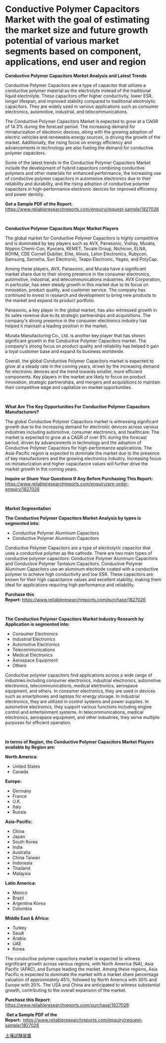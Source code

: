 <p><h1>Conductive Polymer Capacitors Market with the goal of estimating the market size and future growth potential of various market segments based on component, applications, end user and region</h1></p><p><strong>Conductive Polymer Capacitors Market Analysis and Latest Trends</strong></p>
<p><p>Conductive Polymer Capacitors are a type of capacitor that utilizes a conductive polymer material as the electrolyte instead of the traditional liquid electrolyte. These capacitors offer higher conductivity, lower ESR, longer lifespan, and improved stability compared to traditional electrolytic capacitors. They are widely used in various applications such as consumer electronics, automotive, industrial, and telecommunications.</p><p>The Conductive Polymer Capacitors Market is expected to grow at a CAGR of 14.3% during the forecast period. The increasing demand for miniaturization of electronic devices, along with the growing adoption of electric vehicles and renewable energy sources, is driving the growth of the market. Additionally, the rising focus on energy efficiency and advancements in technology are also fueling the demand for conductive polymer capacitors.</p><p>Some of the latest trends in the Conductive Polymer Capacitors Market include the development of hybrid capacitors combining conductive polymers and other materials for enhanced performance, the increasing use of conductive polymer capacitors in automotive electronics due to their reliability and durability, and the rising adoption of conductive polymer capacitors in high-performance electronic devices for improved efficiency and power density.</p></p>
<p><strong>Get a Sample PDF of the Report:&nbsp;</strong> <a href="https://www.reliableresearchreports.com/enquiry/request-sample/1827026">https://www.reliableresearchreports.com/enquiry/request-sample/1827026</a></p>
<p>&nbsp;</p>
<p><strong>Conductive Polymer Capacitors Major Market Players</strong></p>
<p><p>The global market for Conductive Polymer Capacitors is highly competitive and is dominated by key players such as AVX, Panasonic, Vishay, Murata, Nippon Chemi-Con, Kyocera, KEMET, Tecate Group, Nichicon, ELNA, ROHM, CDE Cornell Dubilier, Elite, Illinois, Lelon Electronics, Rubycon, Samsung, Samwha, Sun Electronic, Teapo Electronic, Yageo, and PolyCap.</p><p>Among these players, AVX, Panasonic, and Murata have a significant market share due to their strong presence in the consumer electronics, automotive, industrial, and telecommunications industries. AVX Corporation, in particular, has seen steady growth in this market due to its focus on innovation, product quality, and customer service. The company has continued to invest in research and development to bring new products to the market and expand its product portfolio.</p><p>Panasonic, a key player in the global market, has also witnessed growth in its sales revenue due to its strategic partnerships and acquisitions. The company's strong presence in the consumer electronics industry has helped it maintain a leading position in the market.</p><p>Murata Manufacturing Co., Ltd. is another key player that has shown significant growth in the Conductive Polymer Capacitors market. The company's strong focus on product quality and reliability has helped it gain a loyal customer base and expand its business worldwide.</p><p>Overall, the global Conductive Polymer Capacitors market is expected to grow at a steady rate in the coming years, driven by the increasing demand for electronic devices and the trend towards smaller, more efficient components. Key players in the market are likely to focus on product innovation, strategic partnerships, and mergers and acquisitions to maintain their competitive edge and capitalize on market opportunities.</p></p>
<p>&nbsp;</p>
<p><strong>What Are The Key Opportunities For Conductive Polymer Capacitors Manufacturers?</strong></p>
<p><p>The global Conductive Polymer Capacitors market is witnessing significant growth due to the increasing demand for electronic devices across various industries including automotive, consumer electronics, and healthcare. The market is expected to grow at a CAGR of over 9% during the forecast period, driven by advancements in technology and the adoption of Conductive Polymer Capacitors for high-performance applications. The Asia-Pacific region is expected to dominate the market due to the presence of key manufacturers and the growing electronics industry. Increasing focus on miniaturization and higher capacitance values will further drive the market growth in the coming years.</p></p>
<p><strong>Inquire or Share Your Questions If Any Before Purchasing This Report:</strong> <a href="https://www.reliableresearchreports.com/enquiry/pre-order-enquiry/1827026">https://www.reliableresearchreports.com/enquiry/pre-order-enquiry/1827026</a></p>
<p>&nbsp;</p>
<p><strong>Market Segmentation</strong></p>
<p><strong>The Conductive Polymer Capacitors Market Analysis by types is segmented into:</strong></p>
<p><ul><li>Conductive Polymer Aluminum Capacitors</li><li>Conductive Polymer Aluminum Capacitors</li></ul></p>
<p><p>Conductive Polymer Capacitors are a type of electrolytic capacitor that uses a conductive polymer as the cathode. There are two main types of conductive polymer capacitors: Conductive Polymer Aluminum Capacitors and Conductive Polymer Tantalum Capacitors. Conductive Polymer Aluminum Capacitors use an aluminum electrode coated with a conductive polymer to achieve high conductivity and low ESR. These capacitors are known for their high capacitance values and excellent stability, making them ideal for applications requiring high performance and reliability.</p></p>
<p><strong>Purchase this Report:&nbsp;</strong><a href="https://www.reliableresearchreports.com/purchase/1827026">https://www.reliableresearchreports.com/purchase/1827026</a></p>
<p>&nbsp;</p>
<p><strong>The Conductive Polymer Capacitors Market Industry Research by Application is segmented into:</strong></p>
<p><ul><li>Consumer Electronics</li><li>Industrial Electronics</li><li>Automotive Electronics</li><li>Telecommunications</li><li>Medical Electronics</li><li>Aerospace Equipment</li><li>Others</li></ul></p>
<p><p>Conductive polymer capacitors find applications across a wide range of industries including consumer electronics, industrial electronics, automotive electronics, telecommunications, medical electronics, aerospace equipment, and others. In consumer electronics, they are used in devices such as smartphones and laptops for energy storage. In industrial electronics, they are utilized in control systems and power supplies. In automotive electronics, they support various functions including engine control and entertainment systems. In telecommunications, medical electronics, aerospace equipment, and other industries, they serve multiple purposes for efficient operation.</p></p>
<p>&nbsp;</p>
<p><strong>In terms of Region, the Conductive Polymer Capacitors Market Players available by Region are:</strong></p>
<p>
    <p> <strong> North America: </strong>
        <ul>
            <li>United States</li>
            <li>Canada</li>
        </ul>
        </p> 
    <p> <strong> Europe: </strong>
        <ul>
            <li>Germany</li>
            <li>France</li>
            <li>U.K.</li>
            <li>Italy</li>
            <li>Russia</li>
        </ul>
        </p> 
    <p> <strong> Asia-Pacific: </strong>
        <ul>
            <li>China</li>
            <li>Japan</li>
            <li>South Korea</li>
            <li>India</li>
            <li>Australia</li>
            <li>China Taiwan</li>
            <li>Indonesia</li>
            <li>Thailand</li>
            <li>Malaysia</li>
        </ul>
        </p> 
    <p> <strong> Latin America: </strong>
        <ul>
            <li>Mexico</li>
            <li>Brazil</li>
            <li>Argentina Korea</li>
            <li>Colombia</li>
        </ul>
        </p> 
    <p> <strong> Middle East & Africa: </strong>
        <ul>
            <li>Turkey</li>
            <li>Saudi</li>
            <li>Arabia</li>
            <li>UAE</li>
            <li>Korea</li>
        </ul>
    </p>
    </p>
<p><p>The conductive polymer capacitors market is expected to witness significant growth across various regions, with North America (NA), Asia Pacific (APAC), and Europe leading the market. Among these regions, Asia Pacific is expected to dominate the market with a market share percentage valuation of approximately 45%, followed by North America with 30% and Europe with 20%. The USA and China are anticipated to witness substantial growth, contributing to the overall expansion of the market.</p></p>
<p><strong>Purchase this Report: </strong><a href="https://www.reliableresearchreports.com/purchase/1827026">https://www.reliableresearchreports.com/purchase/1827026</a></p>
<p>&nbsp;<strong>Get a Sample PDF of the Report:&nbsp;&nbsp;</strong><a href="https://www.reliableresearchreports.com/enquiry/request-sample/1827026">https://www.reliableresearchreports.com/enquiry/request-sample/1827026</a></p>
<p><strong></strong></p>
<p><p><a href="https://github.com/mreklxf44233/Market-Research-Report-List-1/blob/main/174565411777.md">土壌試験装置</a></p></p>